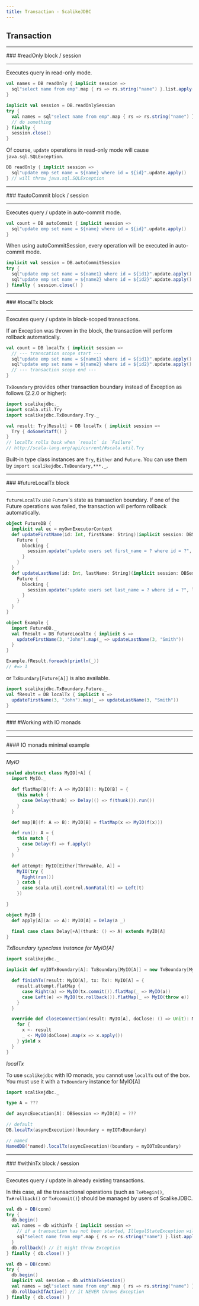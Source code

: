 ```yaml
---
title: Transaction - ScalikeJDBC
---
```


## Transaction

<hr/>
### #readOnly block / session
<hr/>

Executes query in read-only mode.

```scala
val names = DB readOnly { implicit session =>
  sql"select name from emp".map { rs => rs.string("name") }.list.apply()
}

implicit val session = DB.readOnlySession
try {
  val names = sql"select name from emp".map { rs => rs.string("name") }.list.apply()
  // do something
} finally {
  session.close()
}
```

Of course, `update` operations in read-only mode will cause `java.sql.SQLException`.

```scala
DB readOnly { implicit session =>
  sql"update emp set name = ${name} where id = ${id}".update.apply()
} // will throw java.sql.SQLException
```

<hr/>
### #autoCommit block / session
<hr/>

Executes query / update in auto-commit mode.

```scala
val count = DB autoCommit { implicit session =>
  sql"update emp set name = ${name} where id = ${id}".update.apply()
}
```

When using autoCommitSession, every operation will be executed in auto-commit mode.

```scala
implicit val session = DB.autoCommitSession
try {
  sql"update emp set name = ${name1} where id = ${id1}".update.apply() // auto-commit
  sql"update emp set name = ${name2} where id = ${id2}".update.apply() // auto-commit
} finally { session.close() }
```

<hr/>
### #localTx block
<hr/>

Executes query / update in block-scoped transactions.

If an Exception was thrown in the block, the transaction will perform rollback automatically.

```scala
val count = DB localTx { implicit session =>
  // --- transcation scope start ---
  sql"update emp set name = ${name1} where id = ${id1}".update.apply()
  sql"update emp set name = ${name2} where id = ${id2}".update.apply()
  // --- transaction scope end ---
}
```

`TxBoundary` provides other transaction boundary instead of Exception as follows (2.2.0 or higher):

```scala
import scalikejdbc._
import scala.util.Try
import scalikejdbc.TxBoundary.Try._

val result: Try[Result] = DB localTx { implicit session =>
  Try { doSomeStaff() }
}
// localTx rolls back when `result` is `Failure`
// http://scala-lang.org/api/current/#scala.util.Try
```

Built-in type class instances are `Try`, `Either` and `Future`. You can use them by `import scalikejdbc.TxBoundary,***._`.

<hr/>
### #futureLocalTx block 
<hr/>

`futureLocalTx` use `Future`'s state as transaction boundary. If one of the Future operations was failed, the transaction will perform rollback automatically. 

```scala
object FutureDB {
  implicit val ec = myOwnExecutorContext
  def updateFirstName(id: Int, firstName: String)(implicit session: DBSession): Future[Int] = {
    Future { 
      blocking {
        session.update("update users set first_name = ? where id = ?", firstName, id)
      } 
    }
  }
  def updateLastName(id: Int, lastName: String)(implicit session: DBSession): Future[Int] = {
    Future { 
      blocking {
        session.update("update users set last_name = ? where id = ?", lastName, id)
      } 
    }
  }
}

object Example {
  import FutureDB._
  val fResult = DB futureLocalTx { implicit s =>  
    updateFirstName(3, "John").map(_ => updateLastName(3, "Smith"))
  }
}

Example.fResult.foreach(println(_))
// #=> 1
````

or `TxBoundary[Future[A]]` is also available.

```scala
import scalikejdbc.TxBoundary.Future._
val fResult = DB localTx { implicit s =>  
  updateFirstName(3, "John").map(_ => updateLastName(3, "Smith"))
}
```

<hr/>
### #Working with IO monads
<hr/>

<hr/>
#### IO monads minimal example
<hr/>

*MyIO*

```scala
sealed abstract class MyIO[+A] {
  import MyIO._

  def flatMap[B](f: A => MyIO[B]): MyIO[B] = {
    this match {
      case Delay(thunk) => Delay(() => f(thunk()).run())
    }
  }

  def map[B](f: A => B): MyIO[B] = flatMap(x => MyIO(f(x)))

  def run(): A = {
    this match {
      case Delay(f) => f.apply()
    }
  }

  def attempt: MyIO[Either[Throwable, A]] =
    MyIO(try {
      Right(run())
    } catch {
      case scala.util.control.NonFatal(t) => Left(t)
    })

}

object MyIO {
  def apply[A](a: => A): MyIO[A] = Delay(a _)

  final case class Delay[+A](thunk: () => A) extends MyIO[A]
}
```


*TxBoundary typeclass instance for MyIO[A]*

```scala
import scalikejdbc._

implicit def myIOTxBoundary[A]: TxBoundary[MyIO[A]] = new TxBoundary[MyIO[A]] {

  def finishTx(result: MyIO[A], tx: Tx): MyIO[A] = {
    result.attempt.flatMap {
      case Right(a) => MyIO(tx.commit()).flatMap(_ => MyIO(a))
      case Left(e) => MyIO(tx.rollback()).flatMap(_ => MyIO(throw e))
    }
  }

  override def closeConnection(result: MyIO[A], doClose: () => Unit): MyIO[A] = {
    for {
      x <- result
      _ <- MyIO(doClose).map(x => x.apply())
    } yield x
  }
}
```


*localTx*

To use `scalikejdbc` with IO monads, you cannot use `localTx` out of the box.
You must use it with a `TxBoundary` instance for MyIO[A]

```scala
import scalikejdbc._

type A = ???

def asyncExecution[A]: DBSession => MyIO[A] = ???

// default
DB.localTx(asyncExecution)(boundary = myIOTxBoundary)

// named
NamedDB('named).localTx(asyncExecution)(boundary = myIOTxBoundary)

```

<hr/>
### #withinTx block / session
<hr/>

Executes query / update in already existing transactions.

In this case, all the transactional operations (such as `Tx#begin()`, `Tx#rollback()` or `Tx#commit()`) should be managed by users of ScalikeJDBC.

```scala
val db = DB(conn)
try {
  db.begin()
  val names = db withinTx { implicit session =>
    // if a transaction has not been started, IllegalStateException will be thrown
    sql"select name from emp".map { rs => rs.string("name") }.list.apply()
  }
  db.rollback() // it might throw Exception
} finally { db.close() }

val db = DB(conn)
try {
  db.begin()
  implicit val session = db.withinTxSession()
  val names = sql"select name from emp".map { rs => rs.string("name") }.list.apply()
  db.rollbackIfActive() // it NEVER throws Exception
} finally { db.close() }
```


